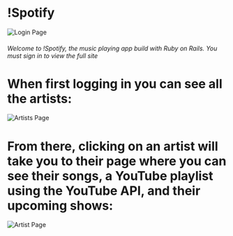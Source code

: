 # !Spotify

![Login Page](https://i.imgur.com/pJE0vvB.jpg)

###### Welcome to !Spotify, the music playing app build with Ruby on Rails. You must sign in to view the full site

# When first logging in you can see all the artists:

![Artists Page](https://i.imgur.com/hoZ6MbJ.jpg)

# From there, clicking on an artist will take you to their page where you can see their songs, a YouTube playlist using the YouTube API, and their upcoming shows: 

![Artist Page](https://i.imgur.com/2dUSitJ.jpg)
